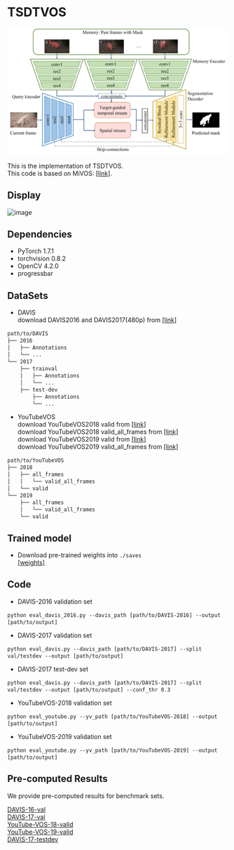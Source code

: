 # TSDTVOS
<img src="https://github.com/zhouweii234/TSDTVOS/blob/main/img/overview.jpg?raw=true" width="900">

This is the implementation of TSDTVOS.    
This code is based on MiVOS: [[link]](https://github.com/hkchengrex/Mask-Propagation).

## Display
![image](https://github.com/zhouweii234/TSDTVOS/blob/main/gold-fish.gif)


## Dependencies
+ PyTorch 1.7.1  
+ torchvision 0.8.2  
+ OpenCV 4.2.0  
+ progressbar  

## DataSets
+ DAVIS  
download DAVIS2016 and DAVIS2017(480p) from [[link]](https://davischallenge.org/)
```
path/to/DAVIS
├── 2016
│   ├── Annotations
│   └── ...
└── 2017
    ├── trainval
    │   ├── Annotations
    │   └── ...
    ├── test-dev
        ├── Annotations
        └── ...
```

+ YouTubeVOS  
download YouTubeVOS2018 valid from [[link]](https://drive.google.com/uc?id=1-QrceIl5sUNTKz7Iq0UsWC6NLZq7girr)  
download YouTubeVOS2018 valid_all_frames from [[link]](https://drive.google.com/uc?id=1yVoHM6zgdcL348cFpolFcEl4IC1gorbV)  
download YouTubeVOS2019 valid from [[link]](https://drive.google.com/uc?id=1o586Wjya-f2ohxYf9C1RlRH-gkrzGS8t)  
download YouTubeVOS2019 valid_all_frames from [[link]](https://drive.google.com/uc?id=1rWQzZcMskgpEQOZdJPJ7eTmLCBEIIpEN)  
```
path/to/YouTubeVOS
├── 2018
│   ├── all_frames
│   │   └── valid_all_frames
│   └── valid
└── 2019
    ├── all_frames
    │   └── valid_all_frames
    └── valid
```

## Trained model
+ Download pre-trained weights into ```./saves```  
[[weights]](https://drive.google.com/file/d/1KXrzCenlzojbgiuOXIKD_c8IHN_RIXG2/view?usp=sharing)

## Code
+ DAVIS-2016 validation set  
```
python eval_davis_2016.py --davis_path [path/to/DAVIS-2016] --output [path/to/output]
```

+ DAVIS-2017 validation set  
```
python eval_davis.py --davis_path [path/to/DAVIS-2017] --split val/testdev --output [path/to/output]
```

+ DAVIS-2017 test-dev set  
```
python eval_davis.py --davis_path [path/to/DAVIS-2017] --split val/testdev --output [path/to/output] --conf_thr 0.3
```

+ YouTubeVOS-2018 validation set  
```
python eval_youtube.py --yv_path [path/to/YouTubeVOS-2018] --output [path/to/output]
```

+ YouTubeVOS-2019 validation set  
```
python eval_youtube.py --yv_path [path/to/YouTubeVOS-2019] --output [path/to/output]
```

## Pre-computed Results
We provide pre-computed results for benchmark sets.

[DAVIS-16-val](https://drive.google.com/file/d/15mLLZQz0L3sv6wKcOwLMGl12PRgUrjWQ/view?usp=sharing)  
[DAVIS-17-val](https://drive.google.com/file/d/1zkimQ5K9zWl4yntcBUEewsJz7mKnb9WZ/view?usp=sharing)  
[YouTube-VOS-18-valid](https://drive.google.com/file/d/1k_BEO5_CRcj1H6W05oFmJWXdLsAQFOZM/view?usp=sharing)  
[YouTube-VOS-19-valid](https://drive.google.com/file/d/1EvBJHjJMcfkqfEzP50LkcGuSqFZ9FTSX/view?usp=sharing)  
[DAVIS-17-testdev](https://drive.google.com/file/d/1eDFJ0cOAGQxFLn1ERDSXIgsIZQZextdh/view?usp=sharing)
